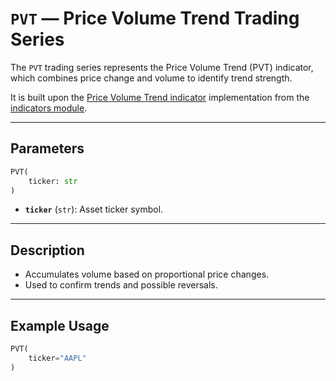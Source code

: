 
# `PVT` — Price Volume Trend Trading Series

The `PVT` trading series represents the Price Volume Trend (PVT) indicator, which combines price change and volume to identify trend strength.

It is built upon the [Price Volume Trend indicator](https://github.com/DrDanicka/trading_strategy_tester/blob/main/trading_strategy_tester/indicators/volume/pvt.py) implementation from the [indicators module](../indicators.md).

---

## Parameters

```python
PVT(
    ticker: str
)
```

- **`ticker`** (`str`): Asset ticker symbol.

---

## Description

- Accumulates volume based on proportional price changes.
- Used to confirm trends and possible reversals.

---

## Example Usage

```python
PVT(
    ticker="AAPL"
)
```
